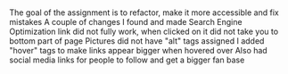 # 

The goal of the assignment is to refactor, make it more accessible and fix mistakes
A couple of changes I found and made
   Search Engine Optimization link did not fully work, when clicked on it did not take you to bottom part of page
   Pictures did not have "alt" tags assigned
   I added "hover" tags to make links appear bigger when hovered over
   Also had social media links for people to follow and get a bigger fan base